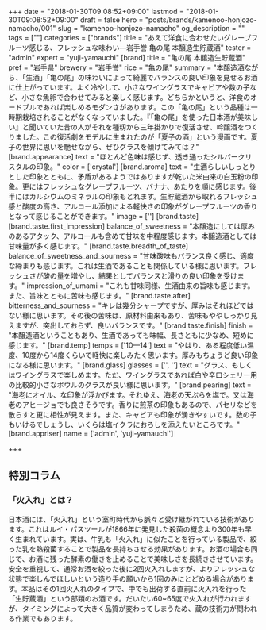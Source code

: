 +++
date = "2018-01-30T09:08:52+09:00"
lastmod = "2018-01-30T09:08:52+09:00"
draft = false
hero = "posts/brands/kamenoo-honjozo-namacho/001"
slug = "kamenoo-honjozo-namacho"
og_description = ""
tags = [""]
categories = ["brands"]
title = "あえて洋食に合わせたいグレープフルーツ感じる、フレッシュな味わい—岩手誉 亀の尾 本醸造生貯蔵酒"
tester = "admin"
expert = "yuji-yamauchi"
[brand]
  title = "亀の尾 本醸造生貯蔵酒"
  pref = "岩手県"
  brewery = "岩手誉"
  rice = "亀の尾"
  summary = "本醸造酒ながら、「生酒」「亀の尾」の味わいによって綺麗でバランスの良い印象を見せるお酒に仕上がっています。よく冷やして、小さなワイングラスでキャビアや数の子など、小さな魚卵で合わせてみると楽しく感じます。どちらかというと、洋食のオードブルであれば楽しめるモダンさがあります。この「亀の尾」という品種は一時期栽培されることがなくなっていました。『「亀の尾」を使った日本酒が美味しい』と聞いていた昔の人がそれを種籾から三年掛かりで復活させ、吟醸酒をつくりました。この復活劇をモデルに生まれたのが「夏子の酒」という漫画です。夏子の世界に思いを馳せながら、ぜひグラスを傾けてみては？"
  [brand.appearance]
    text = "ほとんど色味は感じず、透き通ったシルバークリスタルの印象。"
    color = ['crystal']
  [brand.aroma]
    text = "生酒らしいしっとりとした印象とともに、矛盾があるようではありますが乾いた米由来の白玉粉の印象。更にはフレッシュなグレープフルーツ、バナナ、あたりを順に感じます。後半にはカルシウムのミネラルの印象もとれます。生貯蔵酒から取れるフレッシュ感と酸度の高さ、アルコール添加による軽快さの印象がグレープフルーツの香りとなって感じることができます。"
    image = ['']
  [brand.taste]
    [brand.taste.first_impression]
      balance_of_sweetness = "本醸造にしては厚みのあるアタック、アルコールも含めて甘味を中程度感じます。本醸造酒としては甘味量が多く感じます。"
    [brand.taste.breadth_of_taste]
      balance_of_sweetness_and_sourness = "甘味酸味もバランス良く感じ、適度な締まりも感じます。これは生酒であることも関係している様に思います。フレッシュさが酸の量を増やし、結果としてバランスと滑りの良い印象を受けます。"
      impression_of_umami = "これも甘味同様、生酒由来の旨味も感じます。また、旨味とともに苦味も感じます。"
    [brand.taste.after]
      bitterness_and_sourness = "キレは幾分シャープですが、厚みはそれほどではない様に思います。その後の苦味は、原材料由来もあり、苦味もややしっかり見えますが、突出しておらず、良いバランスです。"
    [brand.taste.finish]
      finish = "本醸造酒ということもあり、生酒であっても味幅、長さともに少なめ、短めに感じます。"
  [brand.temp]
    temps = ['10—14']
    text = "やはり、ある程度低い温度、10度から14度くらいで軽快に楽しみたく思います。厚みもちょうど良い印象になる様に思います。"
  [brand.glass]
    glasses = ['', '']
    text = "グラス、もしくはワイングラスで楽しめます。ただ、ワイングラスであれば白や辛口シェリー用の比較的小さなボウルのグラスが良い様に思います。"
  [brand.pearing]
    text = "海老にオイル、な印象が浮かびます。それゆえ、海老の天ぷらを塩で。又は海老のアヒージョでも良さそうです。香りに煎茶の印象もあるので、パセリなどを散らすと更に相性が見えます。また、キャビアも印象が湧きやすいです。数の子もいけるでしょうし、いくらは塩イクラにおろしを添えたいところです。"
  [brand.appriser]
    name = ['admin', 'yuji-yamauchi']

+++

## 特別コラム

### 「火入れ」とは？
日本酒には、「火入れ」という室町時代から脈々と受け継がれている技術があります。これはルイ・パスツールが1866年に発見した殺菌の概念より300年も早く生まれています。実は、牛乳も「火入れ」に似たことを行っている製品で、絞った乳を熱殺菌することで製品を長持ちさせる効果があります。お酒の場合も同じで、お酒に残った酵素の働きを止めることで美味しさを長続きさせています。安全を重視して、通常お酒を絞った後に2回火入れしますが、よりフレッシュな状態で楽しんでほしいという造り手の願いから1回のみにとどめる場合があります。本品はその1回火入れのタイプで、中でも出荷する直前に火入れを行った「生貯蔵酒」という部類のお酒です。だいたい60~65度で火入れが行われますが、タイミングによって大きく品質が変わってしまうため、蔵の技術力が問われる作業でもあります。
